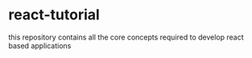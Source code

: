 # react-tutorial
this repository contains all the core concepts required to develop react based applications
